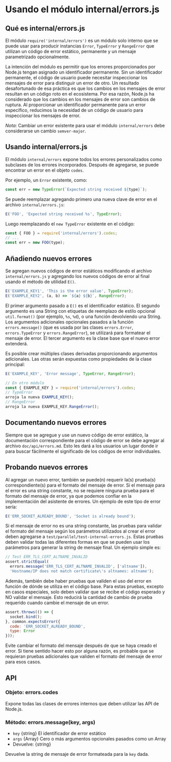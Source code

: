 # Usando el módulo internal/errors.js

## Qué es internal/errors.js

El módulo `require('internal/errors')` es un módulo solo interno que se puede usar para producir instancias `Error`, `TypeError` y `RangeError` que utilizan un código de error estático, permanente y un mensaje parametrizado opcionalmente.

La intención del módulo es permitir que los errores proporcionados por Node.js tengan asignado un identificador permanente. Sin un identificador permanente, el código de usuario puede necesitar inspeccionar los mensajes de error para distinguir un error de otro. Un resultado desafortunado de esa práctica es que los cambios en los mensajes de error resultan en un código roto en el ecosistema. Por esa razón, Node.js ha considerado que los cambios en los mensajes de error son cambios de ruptura. Al proporcionar un identificador permanente para un error específico, reducimos la necesidad de un código de usuario para inspeccionar los mensajes de error.

*Nota*: Cambiar un error existente para usar el módulo `internal/errors` debe considerarse un cambio `semver-major`.

## Usando internal/errors.js

El módulo `internal/errors` expone todos los errores personalizados como subclases de los errores incorporados. Después de agregarse, se puede encontrar un error en el objeto `codes`.

Por ejemplo, un `Error` existente, como:

```js
const err = new TypeError(`Expected string received ${type}`);
```

Se puede reemplazar agregando primero una nueva clave de error en el archivo `internal/errors.js`:

```js
E('FOO', 'Expected string received %s', TypeError);
```

Luego reemplazando el `new TypeError` existente en el código:

```js
const { FOO } = require('internal/errors').codes;
// ...
const err = new FOO(type);
```

## Añadiendo nuevos errores

Se agregan nuevos códigos de error estáticos modificando el archivo `internal/errors.js` y agregando los nuevos códigos de error al final usando el método de utilidad `E()`.

```js
E('EXAMPLE_KEY1', 'This is the error value', TypeError);
E('EXAMPLE_KEY2', (a, b) => `${a} ${b}`, RangeError);
```

El primer argumento pasado a `E()` es el identificador estático. El segundo argumento es una String con etiquetas de reemplazo de estilo opcional `util.format()` (por ejemplo, `%s`, `%d`), o una función devolviendo una String. Los argumentos adicionales opcionales pasados a la función `errors.message()` (que es usada por las clases `errors.Error`, `errors.TypeError` y `errors.RangeError`), se utilizará para formatear el mensaje de error. El tercer argumento es la clase base que el nuevo error extenderá.

Es posible crear múltiples clases derivadas proporcionando argumentos adicionales. Las otras serán expuestas como propiedades de la clase principal:

<!-- eslint-disable no-unreachable -->

```js
E('EXAMPLE_KEY', 'Error message', TypeError, RangeError);

// En otro módulo 
const { EXAMPLE_KEY } = require('internal/errors').codes;
// TypeError 
arroja la nueva EXAMPLE_KEY();
// RangeError 
arroja la nueva EXAMPLE_KEY.RangeError();
```

## Documentando nuevos errores

Siempre que se agregue y use un nuevo código de error estático, la documentación correspondiente para el código de error se debe agregar al archivo `doc/api/errors.md`. Esto les dará a los usuarios un lugar donde ir para buscar fácilmente el significado de los códigos de error individuales.

## Probando nuevos errores

Al agregar un nuevo error, también se puede(n) requerir la(s) prueba(s) correspondiente(s) para el formato del mensaje de error. Si el mensaje para el error es una string constante, no se requiere ninguna prueba para el formato del mensaje de error, ya que podemos confiar en la implementación del asistente de errores. Un ejemplo de este tipo de error sería:

```js
E('ERR_SOCKET_ALREADY_BOUND', 'Socket is already bound');
```

Si el mensaje de error no es una string constante, las pruebas para validar el formato del mensaje según los parámetros utilizados al crear el error deben agregarse a `test/parallel/test-internal-errors.js`. Estas pruebas deben validar todas las diferentes formas en que se pueden usar los parámetros para generar la string de mensaje final. Un ejemplo simple es:

```js
// Test ERR_TLS_CERT_ALTNAME_INVALID
assert.strictEqual(
  errors.message('ERR_TLS_CERT_ALTNAME_INVALID', ['altname']),
  'Hostname/IP does not match certificate\'s altnames: altname');
```

Además, también debe haber pruebas que validen el uso del error en función de dónde se utiliza en el código base. Para estas pruebas, excepto en casos especiales, solo deben validar que se recibe el código esperado y NO validar el mensaje. Esto reducirá la cantidad de cambio de prueba requerido cuando cambie el mensaje de un error.

```js
assert.throws(() => {
  socket.bind();
}, common.expectsError({
  code: 'ERR_SOCKET_ALREADY_BOUND',
  type: Error
}));
```

Evite cambiar el formato del mensaje después de que se haya creado el error. Si tiene sentido hacer esto por alguna razón, es probable que se requieran pruebas adicionales que validen el formato del mensaje de error para esos casos.

## API

### Objeto: errors.codes

Expone todas las clases de errores internos que deben utilizar las API de Node.js.

### Método: errors.message(key, args)

* `key` {string} El identificador de error estático
* `args` {Array} Cero o más argumentos opcionales pasados como un Array
* Devuelve: {string}

Devuelve la string de mensaje de error formateada para la `key` dada.